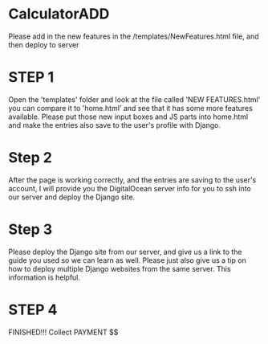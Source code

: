 # CalculatorADD
Please add in the new features in the /templates/NewFeatures.html file, and then deploy to server

# STEP 1

Open the 'templates' folder and look at the file called 'NEW FEATURES.html' you can compare it to 'home.html' and see that it has some more features available. Please put those new input boxes and JS parts into home.html and make the entries also save to the user's profile with Django.

# Step 2

After the page is working correctly, and the entries are saving to the user's account, I will provide you the DigitalOcean server info for you to ssh into our server and deploy the Django site.

# Step 3

Please deploy the Django site from our server, and give us a link to the guide you used so we can learn as well. Please just also give us a tip on how to deploy multiple Django websites from the same server. This information is helpful.

# STEP 4 

FINISHED!!! Collect PAYMENT $$

